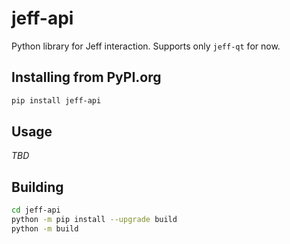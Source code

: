 # jeff-api

Python library for Jeff interaction. Supports only `jeff-qt` for now.

## Installing from PyPI.org

```bash
pip install jeff-api
```

## Usage

*TBD*

## Building

```bash
cd jeff-api
python -m pip install --upgrade build
python -m build
```
